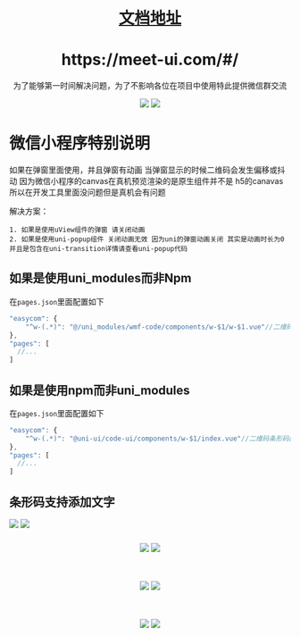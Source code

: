 <a href="https://meet-ui.com" target="_blank">
    <h1 align="center">文档地址</h1>
</a>
<h1 align="center">https://meet-ui.com/#/</h1>
<p align="center">为了能够第一时间解决问题，为了不影响各位在项目中使用特此提供微信群交流</p>
<center>
<img src="https://img.lovewmf.com/2022-07-24.png"/>
<img src="https://img.lovewmf.com/2022-05-10.png"/>
</center>


# 微信小程序特别说明

如果在弹窗里面使用，并且弹窗有动画 当弹窗显示的时候二维码会发生偏移或抖动
因为微信小程序的canvas在真机预览渲染的是原生组件并不是 h5的canavas 所以在开发工具里面没问题但是真机会有问题

解决方案：

	1. 如果是使用uView组件的弹窗 请关闭动画
	2. 如果是使用uni-popup组件 关闭动画无效 因为uni的弹窗动画关闭 其实是动画时长为0并且是包含在uni-transition详情请查看uni-popup代码

## 如果是使用uni_modules而非Npm

在`pages.json`里面配置如下

```js
"easycom": {
	"^w-(.*)": "@/uni_modules/wmf-code/components/w-$1/w-$1.vue"//二维码条形码的配置 如果是uni_modules
},
"pages": [
  //...
]
```

## 如果是使用npm而非uni_modules

在`pages.json`里面配置如下

```js
"easycom": {
	"^w-(.*)": "@uni-ui/code-ui/components/w-$1/index.vue"//二维码条形码的配置 如果是npm方式使用
},
"pages": [
  //...
]
```

## 条形码支持添加文字

<img src="https://img.lovewmf.com/WeChat315bd9b33217fabb1beaaa0d65421bee.png" style="margin-bottom: 10px;" />
<img src="https://img.lovewmf.com/WeChat9e319e9cd08e96369c09099f2863bff5.png" style="margin-bottom: 10px;" />

<center>
<figure>
<img src="https://p6-juejin.byteimg.com/tos-cn-i-k3u1fbpfcp/07d4381cff624fc79ab28cdd1bf3cc6a~tplv-k3u1fbpfcp-watermark.image" style="margin-bottom: 10px;" />
<img src="https://p1-juejin.byteimg.com/tos-cn-i-k3u1fbpfcp/71d7c20e8c91495c81d245ccfc83d7e7~tplv-k3u1fbpfcp-watermark.image" style="margin-bottom: 10px;" />
</figure>
</center>

# 
<center>
<figure>
<img src="https://p3-juejin.byteimg.com/tos-cn-i-k3u1fbpfcp/bfe9eb88cea44007b2627bb640343dcc~tplv-k3u1fbpfcp-watermark.image" style="margin-bottom: 10px;" />
<img src="https://p1-juejin.byteimg.com/tos-cn-i-k3u1fbpfcp/b625254802404a9b84bd699e67b03db4~tplv-k3u1fbpfcp-watermark.image" style="margin-bottom: 10px;" />
</figure>
</center>

# 
<center>
<figure>
<img src="https://p9-juejin.byteimg.com/tos-cn-i-k3u1fbpfcp/f84328d92b104edbad4c34a8665b4c72~tplv-k3u1fbpfcp-watermark.image" style="margin-bottom: 10px;" />
<img src="https://p6-juejin.byteimg.com/tos-cn-i-k3u1fbpfcp/c1548ccd6c944bbe90ef288817077b8c~tplv-k3u1fbpfcp-watermark.image" style="margin-bottom: 10px;" />
</figure>
</center>

